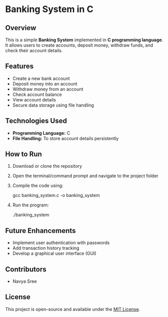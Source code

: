 # **Banking System in C**  

## **Overview**  
This is a simple **Banking System** implemented in **C programming language**. It allows users to create accounts, deposit money, withdraw funds, and check their account details.  

## **Features**  
- Create a new bank account  
- Deposit money into an account  
- Withdraw money from an account  
- Check account balance  
- View account details  
- Secure data storage using file handling  

## **Technologies Used**  
- **Programming Language:** C  
- **File Handling:** To store account details persistently  

## **How to Run**  
1. Download or clone the repository  
2. Open the terminal/command prompt and navigate to the project folder  
3. Compile the code using:  
  
   gcc banking_system.c -o banking_system
 
4. Run the program:  
   
   ./banking_system
   

## **Future Enhancements**  
- Implement user authentication with passwords  
- Add transaction history tracking  
- Develop a graphical user interface (GUI)  

## **Contributors**  
- Navya Sree 

## **License**  
This project is open-source and available under the [MIT License](LICENSE).  
